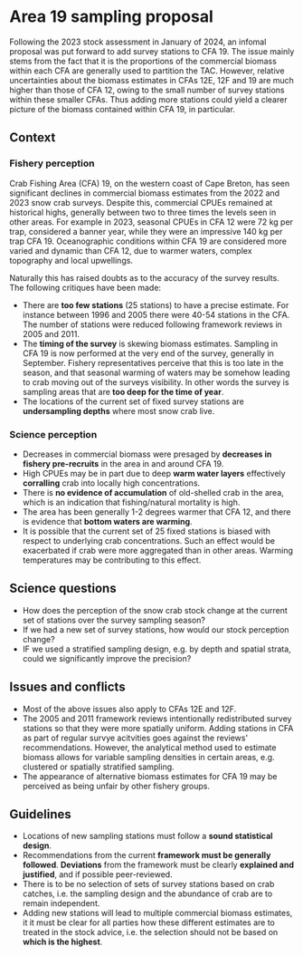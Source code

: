 # Area 19 sampling proposal

Following the 2023 stock assessment in January of 2024, an infomal proposal was put forward to add survey stations to CFA 19. The issue mainly stems from the fact that it is the proportions of the commercial biomass within each CFA are generally used to partition the TAC. However, relative uncertainties about the biomass estimates in CFAs 12E, 12F and 19 are much higher than those of CFA 12, owing to the small number of survey stations within these smaller CFAs. Thus adding more stations could yield a clearer picture of the biomass contained within CFA 19, in particular.
 
## Context
### Fishery perception
Crab Fishing Area (CFA) 19, on the western coast of Cape Breton, has seen significant declines in commercial biomass estimates from the 2022 and 2023 snow crab surveys. Despite this, commercial CPUEs remained at historical highs, generally between two to three times the levels seen in other areas. For example in 2023, seasonal CPUEs in CFA 12 were 72 kg per trap, considered a banner year, while they were an impressive 140 kg per trap CFA 19. Oceanographic conditions within CFA 19 are considered more varied and dynamic than CFA 12, due to warmer waters, complex topography and local upwellings. 

Naturally this has raised doubts as to the accuracy of the survey results. The following critiques have been made:
- There are **too few stations** (25 stations) to have a precise estimate. For instance between 1996 and 2005 there were 40-54 stations in the CFA. The number of stations were reduced following framework reviews in 2005 and 2011.
- The **timing of the survey** is skewing biomass estimates. Sampling in CFA 19 is now performed at the very end of the survey, generally in September. Fishery representatives perceive that this is too late in the season, and that seasonal warming of waters may be somehow leading to crab moving out of the surveys visibility. In other words the survey is sampling areas that are **too deep for the time of year**.
- The locations of the current set of fixed survey stations are **undersampling depths** where most snow crab live.

### Science perception
- Decreases in commercial biomass were presaged by **decreases in fishery pre-recruits** in the area in and around CFA 19.
- High CPUEs may be in part due to deep **warm water layers** effectively **corralling** crab into locally high concentrations.
- There is **no evidence of accumulation** of old-shelled crab in the area, which is an indication that fishing/natural mortality is high.
- The area has been generally 1-2 degrees warmer that CFA 12, and there is evidence that **bottom waters are warming**.
- It is possible that the current set of 25 fixed stations is biased with respect to underlying crab concentrations. Such an effect would be exacerbated if crab were more aggregated than in other areas. Warming temperatures may be contributing to this effect.

## Science questions
- How does the perception of the snow crab stock change at the current set of stations over the survey sampling season?
- If we had a new set of survey stations, how would our stock perception change?
- IF we used a stratified sampling design, e.g. by depth and spatial strata, could we significantly improve the precision?

## Issues and conflicts
- Most of the above issues also apply to CFAs 12E and 12F.
- The 2005 and 2011 framework reviews intentionally redistributed survey stations so that they were more spatially uniform. Adding stations in CFA as part of regular survye acitvities goes against the reviews' recommendations. However, the analytical method used to estimate biomass allows for variable sampling densities in certain areas, e.g. clustered or spatially stratified sampling.
- The appearance of alternative biomass estimates for CFA 19 may be perceived as being unfair by other fishery groups.

## Guidelines
- Locations of new sampling stations must follow a **sound statistical design**.
- Recommendations from the current **framework must be generally followed**. **Deviations** from the framework must be clearly **explained and justified**, and if possible peer-reviewed.
- There is to be no selection of sets of survey stations based on crab catches, i.e. the sampling design and the abundance of crab are to remain independent.
- Adding new stations will lead to multiple commercial biomass estimates, it it must be clear for all parties how these different estimates are to treated in the stock advice, i.e. the selection should not be based on **which is the highest**.
  
